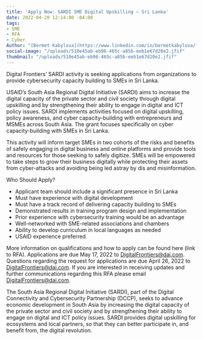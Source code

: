 ```yaml
---
title: 'Apply Now: SARDI SME Digital Upskilling ⁠— Sri Lanka'
date: 2022-04-20 12:14:00 -04:00
tags:
- SME
- RFA
- Cyber
Author: "[Bermet Kabylova](https://www.linkedin.com/in/bermetkabylova/?originalSubdomain=kg)"
social-image: "/uploads/510e45ab-eb96-465c-a85b-eeb1e67d20e2.jfif"
thumbnail: "/uploads/510e45ab-eb96-465c-a85b-eeb1e67d20e2.jfif"
---
```


Digital Frontiers’ SARDI activity is seeking applications from organizations to provide cybersecurity capacity building to SMEs in Sri Lanka.

<!--more-->

USAID’s South Asia Regional Digital Initiative (SARDI) aims to increase the digital capacity of the private sector and civil society through digital upskilling and by strengthening their ability to engage in digital and ICT policy issues. SARDI implements activities focused on digital upskilling, policy awareness, and cyber capacity-building with entrepreneurs and MSMEs across South Asia. The grant focuses specifically on cyber capacity-building with SMEs in Sri Lanka.

This activity will inform target SMEs in two cohorts of the risks and benefits of safely engaging in digital business and online platforms and provide tools and resources for those seeking to safely digitize. SMEs will be empowered to take steps to grow their business digitally while protecting their assets from cyber-attacks and avoiding being led astray by dis and misinformation. 

Who Should Apply? 
* Applicant team should include a significant presence in Sri Lanka
* Must have experience with digital development
* Must have a track record of delivering capacity building to SMEs 
* Demonstrated results in training program design and implementation
* Prior experience with cybersecurity training would be an advantage
* Well-networked with SME-related associations and chambers
* Ability to develop curriculum in local languages as needed
* USAID experience preferred

More information on qualifications and how to apply can be found here (link to RFA). Applications are due May 17, 2022 to DigitalFrontiers@dai.com. Questions regarding the request for applications are due April 26, 2022 to DigitalFrontiers@dai.com. If you are interested in receiving updates and further communications regarding this RFA please email DigitalFrontiers@dai.com.

The South Asia Regional Digital Initiative (SARDI), part of the Digital Connectivity and Cybersecurity Partnership (DCCP), seeks to advance economic development in South Asia by increasing the digital capacity of the private sector and civil society and by strengthening their ability to engage on digital and ICT policy issues. SARDI provides digital upskilling for ecosystems and local partners, so that they can better participate in, and benefit from, the digital revolution. 